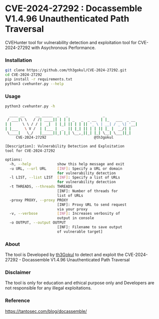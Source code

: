 # CVE-2024-27292 : Docassemble V1.4.96 Unauthenticated Path Traversal

CVEHunter tool for vulnerability detection and exploitation tool for CVE-2024-27292 with Asychronous Performance.

### Installation
```bash
git clone https://github.com/th3gokul/CVE-2024-27292.git
cd CVE-2024-27292
pip install -r requirements.txt
python3 cvehunter.py --help
```
### Usage
```bash
python3 cvehunter.py -h

  ____ __     __ _____  _   _                _               
 / ___|\ \   / /| ____|| | | | _   _  _ __  | |_   ___  _ __ 
| |     \ \ / / |  _|  | |_| || | | || '_ \ | __| / _ \| '__|
| |___   \ V /  | |___ |  _  || |_| || | | || |_ |  __/| |   
 \____|   \_/   |_____||_| |_| \__,_||_| |_| \__| \___||_| 
     CVE-2024-27292                      @th3gokul

[Description]: Vulnerability Detection and Exploitation
tool for CVE-2024-27292

options:
  -h, --help            show this help message and exit
  -u URL, --url URL     [INF]: Specify a URL or domain
                        for vulnerability detection
  -l LIST, --list LIST  [INF]: Specify a list of URLs
                        for vulnerability detection
  -t THREADS, --threads THREADS
                        [INF]: Number of threads for
                        list of URLs
  -proxy PROXY, --proxy PROXY
                        [INF]: Proxy URL to send request
                        via your proxy
  -v, --verbose         [INF]: Increases verbosity of
                        output in console
  -o OUTPUT, --output OUTPUT
                        [INF]: Filename to save output
                        of vulnerable target]
```
### About
The tool is Developed by [th3Gokul](https://www.linkedin.com/in/gokul-v-13455521a/) to detect and exploit the CVE-2024-27292 - Docassemble V1.4.96 Unauthenticated Path Traversal
### Disclaimer
The tool is only for education and ethical purpose only and Developers are not responsible for any illegal exploitations.
### Reference 
https://tantosec.com/blog/docassemble/
